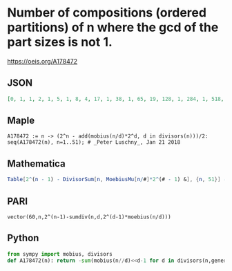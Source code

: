 # Number of compositions \(ordered partitions\) of n where the gcd of the part sizes is not 1\.
https://oeis.org/A178472
## JSON
```JSON
[0, 1, 1, 2, 1, 5, 1, 8, 4, 17, 1, 38, 1, 65, 19, 128, 1, 284, 1, 518, 67, 1025, 1, 2168, 16, 4097, 256, 8198, 1, 16907, 1, 32768, 1027, 65537, 79, 133088, 1, 262145, 4099, 524408, 1, 1056731, 1, 2097158, 16636, 4194305, 1, 8421248, 64, 16777712, 65539]
```
## Maple
```Maple
A178472 := n -> (2^n - add(mobius(n/d)*2^d, d in divisors(n)))/2:
seq(A178472(n), n=1..51); # _Peter Luschny_, Jan 21 2018
```
## Mathematica
```Mathematica
Table[2^(n - 1) - DivisorSum[n, MoebiusMu[n/#]*2^(# - 1) &], {n, 51}] (* _Michael De Vlieger_, Jan 20 2018 *)
```
## PARI
```PARI
vector(60,n,2^(n-1)-sumdiv(n,d,2^(d-1)*moebius(n/d)))
```
## Python
```Python
from sympy import mobius, divisors
def A178472(n): return -sum(mobius(n//d)<<d-1 for d in divisors(n,generator=True) if d<n) # _Chai Wah Wu_, Sep 21 2024
```
